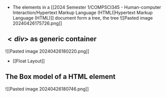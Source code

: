 - The elements in a [[2024 Semester 1/COMPSCI345 - Human-computer Interaction/Hypertext Markup Language (HTML)|Hypertext Markup Language (HTML)]] document form a tree, the tree
![[Pasted image 20240426175726.png]]
## $<div>$ as generic container
![[Pasted image 20240426180220.png]]
- [[Float Layout]]
## The Box model of a HTML element
![[Pasted image 20240426180746.png]]


